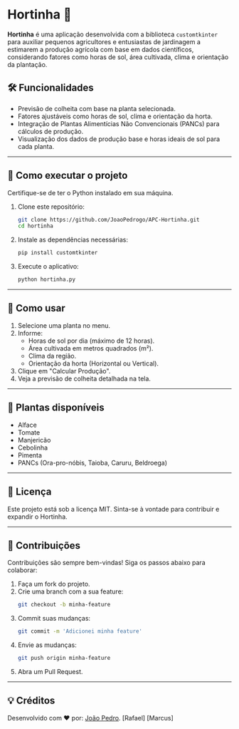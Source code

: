 
# Hortinha 🌱

**Hortinha** é uma aplicação desenvolvida com a biblioteca `customtkinter` para auxiliar pequenos agricultores e entusiastas de jardinagem a estimarem a produção agrícola com base em dados científicos, considerando fatores como horas de sol, área cultivada, clima e orientação da plantação.

## 🛠️ Funcionalidades

- Previsão de colheita com base na planta selecionada.
- Fatores ajustáveis como horas de sol, clima e orientação da horta.
- Integração de Plantas Alimentícias Não Convencionais (PANCs) para cálculos de produção.
- Visualização dos dados de produção base e horas ideais de sol para cada planta.

---

## 🔧 Como executar o projeto

Certifique-se de ter o Python instalado em sua máquina.

1. Clone este repositório:
   ```bash
   git clone https://github.com/JoaoPedrogo/APC-Hortinha.git
   cd hortinha

2. Instale as dependências necessárias:
   ```bash
   pip install customtkinter
   ```

3. Execute o aplicativo:
   ```bash
   python hortinha.py
   ```

---

## 📝 Como usar

1. Selecione uma planta no menu.
2. Informe:
   - Horas de sol por dia (máximo de 12 horas).
   - Área cultivada em metros quadrados (m²).
   - Clima da região.
   - Orientação da horta (Horizontal ou Vertical).
3. Clique em "Calcular Produção".
4. Veja a previsão de colheita detalhada na tela.

---

## 🌿 Plantas disponíveis

- Alface
- Tomate
- Manjericão
- Cebolinha
- Pimenta
- PANCs (Ora-pro-nóbis, Taioba, Caruru, Beldroega)

---

## 📜 Licença

Este projeto está sob a licença MIT. Sinta-se à vontade para contribuir e expandir o Hortinha.

---

## 🤝 Contribuições

Contribuições são sempre bem-vindas! Siga os passos abaixo para colaborar:

1. Faça um fork do projeto.
2. Crie uma branch com a sua feature:
   ```bash
   git checkout -b minha-feature
   ```
3. Commit suas mudanças:
   ```bash
   git commit -m 'Adicionei minha feature'
   ```
4. Envie as mudanças:
   ```bash
   git push origin minha-feature
   ```
5. Abra um Pull Request.

---

## 💡 Créditos

Desenvolvido com ❤️ por: 
[João Pedro](https://github.com/JoaoPedrogo).
[Rafael]
[Marcus]



```
